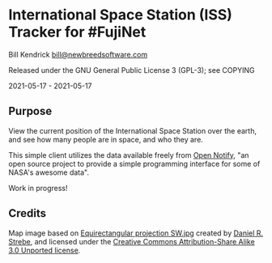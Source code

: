 International Space Station (ISS) Tracker for #FujiNet
======================================================

Bill Kendrick bill@newbreedsoftware.com

Released under the GNU General Public License 3 (GPL-3);
see COPYING

2021-05-17 - 2021-05-17

## Purpose
View the current position of the International Space Station
over the earth, and see how many people are in space, and who
they are.

This simple client utilizes the data available freely from
[Open Notify](http://open-notify.org/), "an open source project to provide
a simple programming interface for some of NASA's awesome data".

Work in progress!

## Credits
Map image based on [Equirectangular projection SW.jpg](https://commons.wikimedia.org/wiki/File:Equirectangular_projection_SW.jpg)
created by [Daniel R. Strebe](https://commons.wikimedia.org/wiki/User:Strebe),
and licensed under the
[Creative Commons Attribution-Share Alike 3.0 Unported license](https://creativecommons.org/licenses/by-sa/3.0/deed.en).
